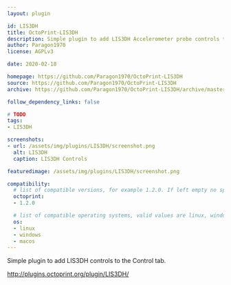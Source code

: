 ```yaml
---
layout: plugin

id: LIS3DH
title: OctoPrint-LIS3DH
description: Simple plugin to add LIS3DH Accelerometer probe controls to the Control tab.
author: Paragon1970
license: AGPLv3

date: 2020-02-18

homepage: https://github.com/Paragon1970/OctoPrint-LIS3DH
source: https://github.com/Paragon1970/OctoPrint-LIS3DH
archive: https://github.com/Paragon1970/OctoPrint-LIS3DH/archive/master.zip

follow_dependency_links: false

# TODO
tags:
- LIS3DH

screenshots:
- url: /assets/img/plugins/LIS3DH/screenshot.png
  alt: LIS3DH
  caption: LIS3DH Controls

featuredimage: /assets/img/plugins/LIS3DH/screenshot.png

compatibility:
  # list of compatible versions, for example 1.2.0. If left empty no specific version requirement will be assumed
  octoprint:
  - 1.2.0

  # list of compatible operating systems, valid values are linux, windows, macos, leaving empty defaults to all
  os:
  - linux
  - windows
  - macos
---
```


Simple plugin to add LIS3DH controls to the Control tab.

http://plugins.octoprint.org/plugin/LIS3DH/
